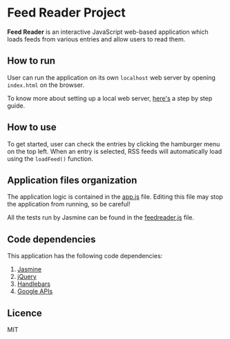 # Feed Reader Project

**Feed Reader** is an interactive JavaScript web-based application which loads feeds from various entries and allow users to read them.

## How to run 

User can run the application on its own `localhost` web server by opening `index.html` on the browser. 

To know more about setting up a local web server, [here's](https://1stwebdesigner.com/local-web-server/) a step by step guide. 

## How to use

To get started, user can check the entries by clicking the hamburger menu on the top left. When an entry is selected, RSS feeds will automatically load using the `loadFeed()` function.

## Application files organization

The application logic is contained in the [app.js](js/app.js) file. Editing this file may stop the application from running, so be careful!

All the tests run by Jasmine can be found in the [feedreader.js](jasmine/spec/feedreader.js) file.

## Code dependencies

This application has the following code dependencies:
 1. [Jasmine](https://jasmine.github.io/)
 2. [jQuery](https://jquery.com/)
 3. [Handlebars](https://handlebarsjs.com/)
 4. [Google APIs](https://developers.google.com/api-client-library/)

## Licence

MIT